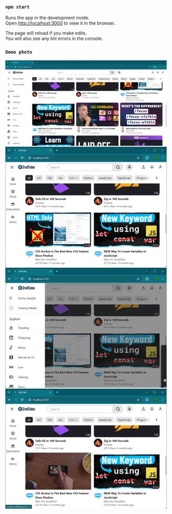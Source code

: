 ### `npm start`

Runs the app in the development mode.\
Open [http://localhost:3000](http://localhost:3000) to view it in the browser.

The page will reload if you make edits.\
You will also see any lint errors in the console.

### `Demo photo`

![alt text](./image_github/image.png)
![alt text](./image_github/image-1.png)
![alt text](./image_github/image-2.png)
![alt text](./image_github/image-3.png)
